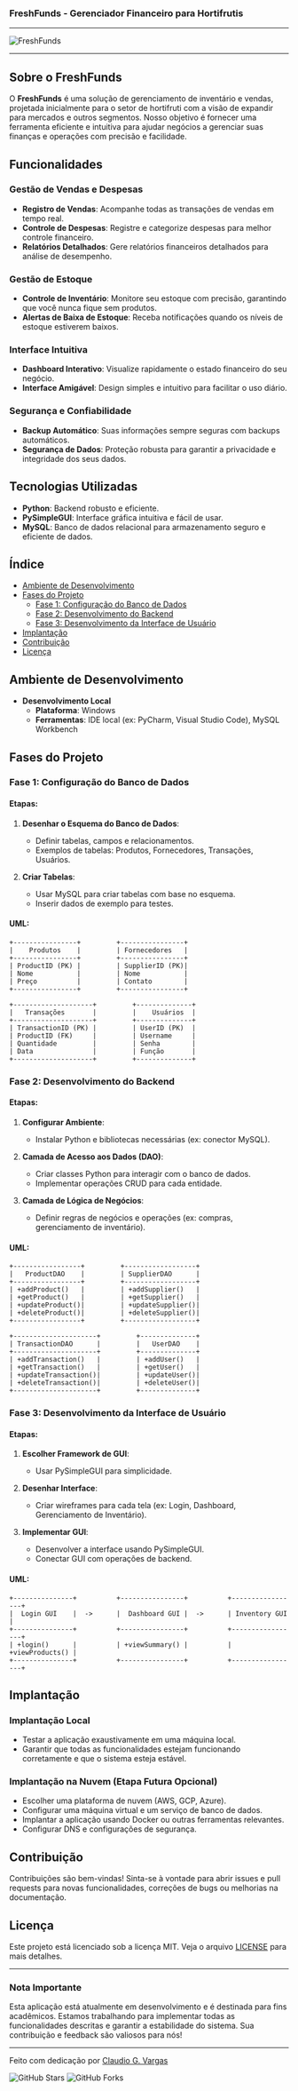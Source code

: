 ### FreshFunds - Gerenciador Financeiro para Hortifrutis

---

![FreshFunds](freshfunds_logo.png)

---

## Sobre o FreshFunds

O **FreshFunds** é uma solução de gerenciamento de inventário e vendas, projetada inicialmente para o setor de hortifruti com a visão de expandir para mercados e outros segmentos. Nosso objetivo é fornecer uma ferramenta eficiente e intuitiva para ajudar negócios a gerenciar suas finanças e operações com precisão e facilidade.

## Funcionalidades

### Gestão de Vendas e Despesas
- **Registro de Vendas**: Acompanhe todas as transações de vendas em tempo real.
- **Controle de Despesas**: Registre e categorize despesas para melhor controle financeiro.
- **Relatórios Detalhados**: Gere relatórios financeiros detalhados para análise de desempenho.

### Gestão de Estoque
- **Controle de Inventário**: Monitore seu estoque com precisão, garantindo que você nunca fique sem produtos.
- **Alertas de Baixa de Estoque**: Receba notificações quando os níveis de estoque estiverem baixos.

### Interface Intuitiva
- **Dashboard Interativo**: Visualize rapidamente o estado financeiro do seu negócio.
- **Interface Amigável**: Design simples e intuitivo para facilitar o uso diário.

### Segurança e Confiabilidade
- **Backup Automático**: Suas informações sempre seguras com backups automáticos.
- **Segurança de Dados**: Proteção robusta para garantir a privacidade e integridade dos seus dados.

## Tecnologias Utilizadas

- **Python**: Backend robusto e eficiente.
- **PySimpleGUI**: Interface gráfica intuitiva e fácil de usar.
- **MySQL**: Banco de dados relacional para armazenamento seguro e eficiente de dados.

## Índice

- [Ambiente de Desenvolvimento](#ambiente-de-desenvolvimento)
- [Fases do Projeto](#fases-do-projeto)
    - [Fase 1: Configuração do Banco de Dados](#fase-1-configuração-do-banco-de-dados)
    - [Fase 2: Desenvolvimento do Backend](#fase-2-desenvolvimento-do-backend)
    - [Fase 3: Desenvolvimento da Interface de Usuário](#fase-3-desenvolvimento-da-interface-de-usuário)
- [Implantação](#implantação)
- [Contribuição](#contribuição)
- [Licença](#licença)

## Ambiente de Desenvolvimento

- **Desenvolvimento Local**
  - **Plataforma**: Windows
  - **Ferramentas**: IDE local (ex: PyCharm, Visual Studio Code), MySQL Workbench

## Fases do Projeto

### Fase 1: Configuração do Banco de Dados

#### Etapas:
1. **Desenhar o Esquema do Banco de Dados**:
   - Definir tabelas, campos e relacionamentos.
   - Exemplos de tabelas: Produtos, Fornecedores, Transações, Usuários.

2. **Criar Tabelas**:
   - Usar MySQL para criar tabelas com base no esquema.
   - Inserir dados de exemplo para testes.

#### UML:

```plaintext
+----------------+         +----------------+
|    Produtos    |         | Fornecedores   |
+----------------+         +----------------+
| ProductID (PK) |         | SupplierID (PK)|
| Nome           |         | Nome           |
| Preço          |         | Contato        |
+----------------+         +----------------+

+--------------------+         +--------------+
|   Transações       |         |    Usuários  |
+--------------------+         +--------------+
| TransactionID (PK) |         | UserID (PK)  |
| ProductID (FK)     |         | Username     |
| Quantidade         |         | Senha        |
| Data               |         | Função       |
+--------------------+         +--------------+
```

### Fase 2: Desenvolvimento do Backend

#### Etapas:

1. **Configurar Ambiente**:
   - Instalar Python e bibliotecas necessárias (ex: conector MySQL).

2. **Camada de Acesso aos Dados (DAO)**:
   - Criar classes Python para interagir com o banco de dados.
   - Implementar operações CRUD para cada entidade.

3. **Camada de Lógica de Negócios**:
   - Definir regras de negócios e operações (ex: compras, gerenciamento de inventário).

#### UML:

```plaintext
+-----------------+         +------------------+
|   ProductDAO    |         | SupplierDAO      |
+-----------------+         +------------------+
| +addProduct()   |         | +addSupplier()   |
| +getProduct()   |         | +getSupplier()   |
| +updateProduct()|         | +updateSupplier()|
| +deleteProduct()|         | +deleteSupplier()|
+-----------------+         +------------------+

+---------------------+         +--------------+
| TransactionDAO      |         |   UserDAO    |
+---------------------+         +--------------+
| +addTransaction()   |         | +addUser()   |
| +getTransaction()   |         | +getUser()   |
| +updateTransaction()|         | +updateUser()|
| +deleteTransaction()|         | +deleteUser()|
+---------------------+         +--------------+
```

### Fase 3: Desenvolvimento da Interface de Usuário

#### Etapas:

1. **Escolher Framework de GUI**:
   - Usar PySimpleGUI para simplicidade.

2. **Desenhar Interface**:
   - Criar wireframes para cada tela (ex: Login, Dashboard, Gerenciamento de Inventário).

3. **Implementar GUI**:
   - Desenvolver a interface usando PySimpleGUI.
   - Conectar GUI com operações de backend.

#### UML:

```plaintext
+---------------+          +----------------+          +-----------------+
|  Login GUI    |  ->      |  Dashboard GUI |  ->      | Inventory GUI   |
+---------------+          +----------------+          +-----------------+
| +login()      |          | +viewSummary() |          | +viewProducts() |
+---------------+          +----------------+          +-----------------+
```

## Implantação

### Implantação Local
- Testar a aplicação exaustivamente em uma máquina local.
- Garantir que todas as funcionalidades estejam funcionando corretamente e que o sistema esteja estável.

### Implantação na Nuvem (Etapa Futura Opcional)
- Escolher uma plataforma de nuvem (AWS, GCP, Azure).
- Configurar uma máquina virtual e um serviço de banco de dados.
- Implantar a aplicação usando Docker ou outras ferramentas relevantes.
- Configurar DNS e configurações de segurança.

## Contribuição

Contribuições são bem-vindas! Sinta-se à vontade para abrir issues e pull requests para novas funcionalidades, correções de bugs ou melhorias na documentação.

## Licença

Este projeto está licenciado sob a licença MIT. Veja o arquivo [LICENSE](LICENSE) para mais detalhes.

---

### Nota Importante

Esta aplicação está atualmente em desenvolvimento e é destinada para fins acadêmicos. Estamos trabalhando para implementar todas as funcionalidades descritas e garantir a estabilidade do sistema. Sua contribuição e feedback são valiosos para nós!

---

Feito com dedicação por [Claudio G. Vargas](https://github.com/CGVARGAS)

![GitHub Stars](https://img.shields.io/github/stars/CGVARGAS/freshfunds?style=social) ![GitHub Forks](https://img.shields.io/github/forks/CGVARGAS/freshfunds?style=social)
